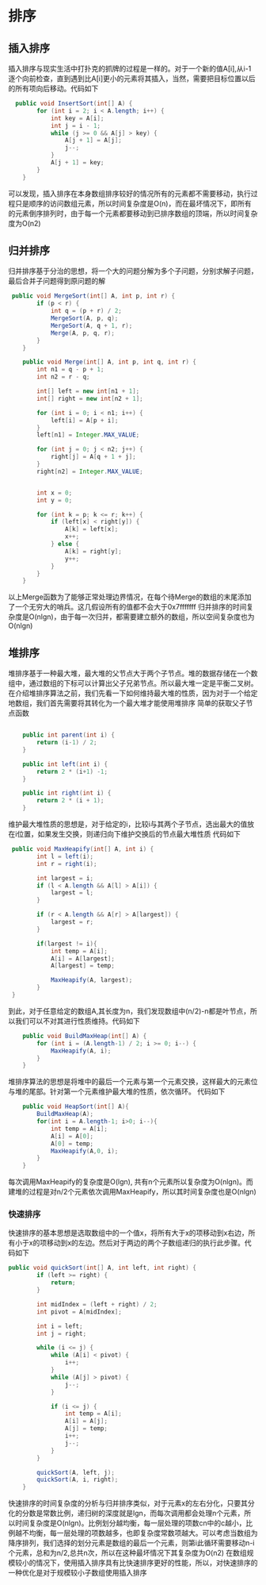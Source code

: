 # 排序 #

## 插入排序 ##
插入排序与现实生活中打扑克的抓牌的过程是一样的。对于一个新的值A[i],从i-1逐个向前检查，直到遇到比A[i]更小的元素将其插入，当然，需要把目标位置以后的所有项向后移动。代码如下
```java
  public void InsertSort(int[] A) {
        for (int i = 2; i < A.length; i++) {
            int key = A[i];
            int j = i - 1;
            while (j >= 0 && A[j] > key) {
                A[j + 1] = A[j];
                j--;
            }
            A[j + 1] = key;
        }
    }
```
可以发现，插入排序在本身数组排序较好的情况所有的元素都不需要移动，执行过程只是顺序的访问数组元素，所以时间复杂度是O(n)，而在最坏情况下，即所有的元素倒序排列时，由于每一个元素都要移动到已排序数组的顶端，所以时间复杂度为O(n2)


## 归并排序 ##
归并排序基于分治的思想，将一个大的问题分解为多个子问题，分别求解子问题，最后合并子问题得到原问题的解
```java
 public void MergeSort(int[] A, int p, int r) {
        if (p < r) {
            int q = (p + r) / 2;
            MergeSort(A, p, q);
            MergeSort(A, q + 1, r);
            Merge(A, p, q, r);
        }
    }

    public void Merge(int[] A, int p, int q, int r) {
        int n1 = q - p + 1;
        int n2 = r - q;

        int[] left = new int[n1 + 1];
        int[] right = new int[n2 + 1];

        for (int i = 0; i < n1; i++) {
            left[i] = A[p + i];
        }
        left[n1] = Integer.MAX_VALUE;

        for (int j = 0; j < n2; j++) {
            right[j] = A[q + 1 + j];
        }
        right[n2] = Integer.MAX_VALUE;


        int x = 0;
        int y = 0;

        for (int k = p; k <= r; k++) {
            if (left[x] < right[y]) {
                A[k] = left[x];
                x++;
            } else {
                A[k] = right[y];
                y++;
            }
        }
    }
```
以上Merge函数为了能够正常处理边界情况，在每个待Merge的数组的末尾添加了一个无穷大的哨兵。这几假设所有的值都不会大于0x7fffffff
归并排序的时间复杂度是O(nlgn)，由于每一次归并，都需要建立额外的数组，所以空间复杂度也为O(nlgn)

## 堆排序 ##

堆排序基于一种最大堆，最大堆的父节点大于两个子节点。堆的数据存储在一个数组中，通过数组的下标可以计算出父子兄弟节点。所以最大堆一定是平衡二叉树。在介绍堆排序算法之前，我们先看一下如何维持最大堆的性质，因为对于一个给定地数组，我们首先需要将其转化为一个最大堆才能使用堆排序
简单的获取父子节点函数
```java

    public int parent(int i) {
        return (i-1) / 2;
    }

    public int left(int i) {
        return 2 * (i+1) -1;
    }

    public int right(int i) {
        return 2 * (i + 1);
    }

```

维护最大堆性质的思想是，对于给定的i，比较i与其两个子节点，选出最大的值放在i位置，如果发生交换，则递归向下维护交换后的节点最大堆性质
代码如下
```java
 public void MaxHeapify(int[] A, int i) {
        int l = left(i);
        int r = right(i);

        int largest = i;
        if (l < A.length && A[l] > A[i]) {
            largest = l;
        }

        if (r < A.length && A[r] > A[largest]) {
            largest = r;
        }

        if(largest != i){
            int temp = A[i];
            A[i] = A[largest];
            A[largest] = temp;

            MaxHeapify(A, largest);
        }
 }
```
到此，对于任意给定的数组A,其长度为n，我们发现数组中(n/2)-n都是叶节点，所以我们可以不对其进行性质维持。代码如下
```java
    public void BuildMaxHeap(int[] A) {
        for (int i = (A.length-1) / 2; i >= 0; i--) {
            MaxHeapify(A, i);
        }
    }
```
堆排序算法的思想是将堆中的最后一个元素与第一个元素交换，这样最大的元素位与堆的尾部。针对第一个元素维护最大堆的性质，依次循环。
代码如下
```java
    public void HeapSort(int[] A){
        BuildMaxHeap(A);
        for(int i = A.length-1; i>0; i--){
            int temp = A[i];
            A[i] = A[0];
            A[0] = temp;
            MaxHeapify(A,0, i);
        }
    }
```
每次调用MaxHeapify的复杂度是O(lgn), 共有n个元素所以复杂度为O(nlgn)。而建堆的过程是对n/2个元素依次调用MaxHeapify，所以其时间复杂度也是O(nlgn)

### 快速排序 ###
快速排序的基本思想是选取数组中的一个值x，将所有大于x的项移动到x右边，所有小于x的项移动到x的左边。然后对于两边的两个子数组递归的执行此步骤。代码如下
```java
public void quickSort(int[] A, int left, int right) {
        if (left >= right) {
            return;
        }

        int midIndex = (left + right) / 2;
        int pivot = A[midIndex];

        int i = left;
        int j = right;

        while (i <= j) {
            while (A[i] < pivot) {
                i++;
            }
            while (A[j] > pivot) {
                j--;
            }

            if (i <= j) {
                int temp = A[i];
                A[i] = A[j];
                A[j] = temp;
                i++;
                j--;
            }
        }

        quickSort(A, left, j);
        quickSort(A, i, right);
    }
```
快速排序的时间复杂度的分析与归并排序类似，对于元素x的左右分化，只要其分化的分数是常数比例，递归树的深度就是lgn，而每次调用都会处理n个元素，所以时间复杂度是O(nlgn)。比例划分越均衡，每一层处理的项数cn中的c越小，比例越不均衡，每一层处理的项数越多，也即复杂度常数项越大。可以考虑当数组为降序排列，我们选择的划分元素是数组的最后一个元素，则第i此循环需要移动n-i个元素，总和为n/2,总共n次，所以在这种最坏情况下其复杂度为O(n2)
在数组规模较小的情况下，使用插入排序具有比快速排序更好的性能，所以，对快速排序的一种优化是对于规模较小子数组使用插入排序


